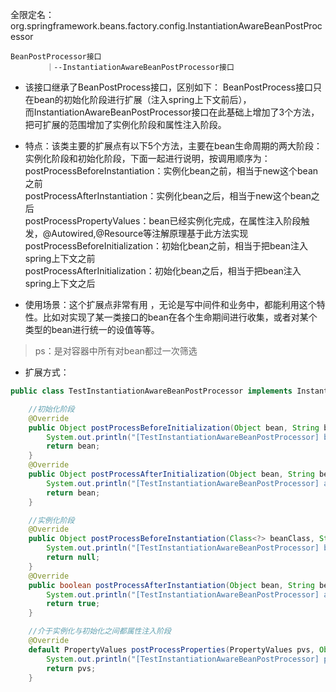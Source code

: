 全限定名：org.springframework.beans.factory.config.InstantiationAwareBeanPostProcessor  
```text
BeanPostProcessor接口  
        ｜--InstantiationAwareBeanPostProcessor接口
```

- 该接口继承了BeanPostProcess接口，区别如下： 
  BeanPostProcess接口只在bean的初始化阶段进行扩展（注入spring上下文前后），  
  而InstantiationAwareBeanPostProcessor接口在此基础上增加了3个方法，把可扩展的范围增加了实例化阶段和属性注入阶段。  

- 特点：该类主要的扩展点有以下5个方法，主要在bean生命周期的两大阶段：实例化阶段和初始化阶段，下面一起进行说明，按调用顺序为：  
postProcessBeforeInstantiation：实例化bean之前，相当于new这个bean之前  
postProcessAfterInstantiation：实例化bean之后，相当于new这个bean之后  
postProcessPropertyValues：bean已经实例化完成，在属性注入阶段触发，@Autowired,@Resource等注解原理基于此方法实现  
postProcessBeforeInitialization：初始化bean之前，相当于把bean注入spring上下文之前  
postProcessAfterInitialization：初始化bean之后，相当于把bean注入spring上下文之后  

- 使用场景：这个扩展点非常有用 ，无论是写中间件和业务中，都能利用这个特性。比如对实现了某一类接口的bean在各个生命期间进行收集，或者对某个类型的bean进行统一的设值等等。  
> ps：是对容器中所有对bean都过一次筛选  


- 扩展方式：
```java
public class TestInstantiationAwareBeanPostProcessor implements InstantiationAwareBeanPostProcessor {

    //初始化阶段
    @Override
    public Object postProcessBeforeInitialization(Object bean, String beanName) throws BeansException {
        System.out.println("[TestInstantiationAwareBeanPostProcessor] before initialization " + beanName);
        return bean;
    }
    @Override
    public Object postProcessAfterInitialization(Object bean, String beanName) throws BeansException {
        System.out.println("[TestInstantiationAwareBeanPostProcessor] after initialization " + beanName);
        return bean;
    }

    //实例化阶段
    @Override
    public Object postProcessBeforeInstantiation(Class<?> beanClass, String beanName) throws BeansException {
        System.out.println("[TestInstantiationAwareBeanPostProcessor] before instantiation " + beanName);
        return null;
    }
    @Override
    public boolean postProcessAfterInstantiation(Object bean, String beanName) throws BeansException {
        System.out.println("[TestInstantiationAwareBeanPostProcessor] after instantiation " + beanName);
        return true;
    }

    //介于实例化与初始化之间都属性注入阶段
    @Override
    default PropertyValues postProcessProperties(PropertyValues pvs, Object bean, String beanName) throws BeansException {
        System.out.println("[TestInstantiationAwareBeanPostProcessor] postProcessProperties " + beanName);
        return pvs;
    }
```